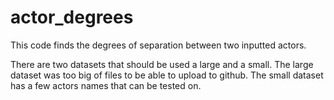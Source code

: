 # actor_degrees
This code finds the degrees of separation between two inputted actors.

There are two datasets that should be used a large and a small. The large dataset was too big of files to be able to upload to github. The small dataset
has a few actors names that can be tested on.
